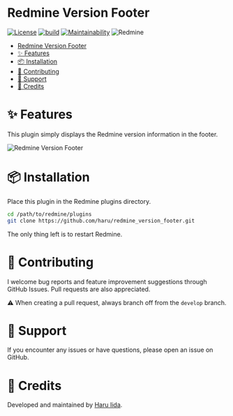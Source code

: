 # Redmine Version Footer

[![License](https://img.shields.io/badge/license-MIT-blue.svg)](LICENSE.md)
[![build](https://github.com/haru/redmine_version_footer/actions/workflows/build.yml/badge.svg)](https://github.com/haru/redmine_version_footer/actions/workflows/build.yml)
[![Maintainability](https://qlty.sh/badges/a0cabed6-3c2d-4eb2-a7b0-2cd58e6fdf72/maintainability.svg)](https://qlty.sh/gh/haru/projects/redmine_version_footer)
![Redmine](https://img.shields.io/badge/redmine-5.0%2C5.1%2C6.0-blue?logo=redmine&logoColor=%23B32024&labelColor=f0f0f0&link=https%3A%2F%2Fwww.redmine.org)

- [Redmine Version Footer](#redmine-version-footer)
- [✨ Features](#-features)
- [📦 Installation](#-installation)
- [🤝 Contributing](#-contributing)
- [🐞 Support](#-support)
- [🌟 Credits](#-credits)

# ✨ Features

This plugin simply displays the Redmine version information in the footer.

![Redmine Version Footer](https://github.com/user-attachments/assets/b7a2e5fd-e7f2-4867-b763-1756ede247f5)

# 📦 Installation

Place this plugin in the Redmine plugins directory.

```bash
cd /path/to/redmine/plugins
git clone https://github.com/haru/redmine_version_footer.git
```

The only thing left is to restart Redmine.

# 🤝 Contributing

I welcome bug reports and feature improvement suggestions through GitHub Issues. Pull requests are also appreciated.

⚠️ When creating a pull request, always branch off from the `develop` branch.

# 🐞 Support

If you encounter any issues or have questions, please open an issue on GitHub.


# 🌟 Credits

Developed and maintained by [Haru Iida](https://github.com/haru).